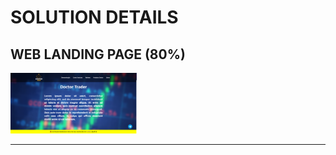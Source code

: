 # SOLUTION DETAILS

## WEB LANDING PAGE (80%)

<img src="/web-landing-page/src/assets/img/LANDING-PAGE-WEB.PNG" width="40%">

----------------
